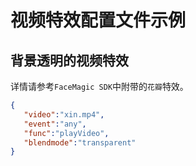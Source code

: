 # 视频特效配置文件示例
<!-- toc -->

## 背景透明的视频特效
详情请参考`FaceMagic SDK`中附带的`花瓣`特效。
```json
{
   "video":"xin.mp4",
   "event":"any",
   "func":"playVideo",
   "blendmode":"transparent"
}
```